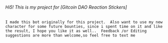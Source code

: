 ###### Hi5! This is my project for [Gitcoin DAO Reaction Stickers] 
`I made this bot originally for this project. 
Also want to use my new character for some future bounties,
since i spent time on it and like the result, I hope you like it as well.. 
Feedback /or Editing suggestions are more than welcome,so feel free to text me`
